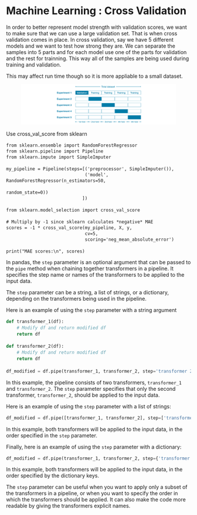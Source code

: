 # Machine Learning : Cross Validation

In order to  better represent model strength with validation scores, we want to make sure that we can use a large validation set. That is when cross validation comes in place. In cross validation, say we have 5 different models and we want to test how strong they are. We can separate the samples into 5 parts and for each model use one of the parts for validation and the rest for trainning. This way all of the samples are being used during training and validation.&#x20;

This may affect run time though so it is more appliable to a small dataset.&#x20;

<figure><img src=".gitbook/assets/image (3).png" alt=""><figcaption></figcaption></figure>

Use cross\_val\_score from sklearn

```
from sklearn.ensemble import RandomForestRegressor
from sklearn.pipeline import Pipeline
from sklearn.impute import SimpleImputer

my_pipeline = Pipeline(steps=[('preprocessor', SimpleImputer()),
                              ('model', RandomForestRegressor(n_estimators=50,
                                                              random_state=0))
                             ])

from sklearn.model_selection import cross_val_score

# Multiply by -1 since sklearn calculates *negative* MAE
scores = -1 * cross_val_score(my_pipeline, X, y,
                              cv=5,
                              scoring='neg_mean_absolute_error')

print("MAE scores:\n", scores)
```



In pandas, the `step` parameter is an optional argument that can be passed to the `pipe` method when chaining together transformers in a pipeline. It specifies the step name or names of the transformers to be applied to the input data.

The `step` parameter can be a string, a list of strings, or a dictionary, depending on the transformers being used in the pipeline.

Here is an example of using the `step` parameter with a string argument

```python
def transformer_1(df):    
    # Modify df and return modified df
    return df

def transformer_2(df):
    # Modify df and return modified df
    return df

df_modified = df.pipe(transformer_1, transformer_2, step='transformer 2')
```

In this example, the pipeline consists of two transformers, `transformer_1` and `transformer_2`. The `step` parameter specifies that only the second transformer, `transformer_2`, should be applied to the input data.

Here is an example of using the `step` parameter with a list of strings:

```python
df_modified = df.pipe([transformer_1, transformer_2], step=['transformer 1', 'transformer 2'])
```

In this example, both transformers will be applied to the input data, in the order specified in the `step` parameter.

Finally, here is an example of using the `step` parameter with a dictionary:

```python
df_modified = df.pipe(transformer_1, transformer_2, step={'transformer 1': transformer_1, 'transformer 2': transformer_2})
```

In this example, both transformers will be applied to the input data, in the order specified by the dictionary keys.

The `step` parameter can be useful when you want to apply only a subset of the transformers in a pipeline, or when you want to specify the order in which the transformers should be applied. It can also make the code more readable by giving the transformers explicit names.
